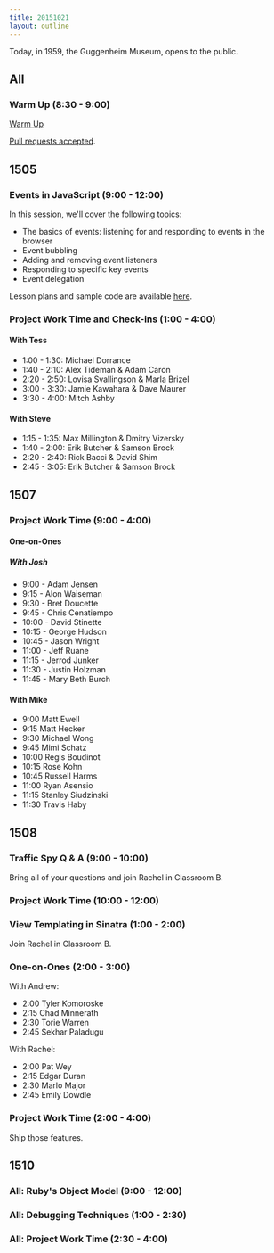 ```yaml
---
title: 20151021
layout: outline
---
```


Today, in 1959, the Guggenheim Museum, opens to the public.

## All

### Warm Up (8:30 - 9:00)

[Warm Up](https://thewarmup.herokuapp.com)

[Pull requests accepted](https://github.com/mikedao/the-warm-up).


## 1505

### Events in JavaScript (9:00 - 12:00)

In this session, we'll cover the following topics:

* The basics of events: listening for and responding to events in the browser
* Event bubbling
* Adding and removing event listeners
* Responding to specific key events
* Event delegation

Lesson plans and sample code are available [here][events].

[events]: https://github.com/mdn/advanced-js-fundamentals-ck/tree/gh-pages/tutorials/04-events

### Project Work Time and Check-ins (1:00 - 4:00)

#### With Tess

* 1:00 - 1:30: Michael Dorrance
* 1:40 - 2:10: Alex Tideman & Adam Caron
* 2:20 - 2:50: Lovisa Svallingson & Marla Brizel
* 3:00 - 3:30: Jamie Kawahara & Dave Maurer
* 3:30 - 4:00: Mitch Ashby

#### With Steve

* 1:15 - 1:35: Max Millington & Dmitry Vizersky
* 1:40 - 2:00: Erik Butcher & Samson Brock
* 2:20 - 2:40: Rick Bacci & David Shim
* 2:45 - 3:05: Erik Butcher & Samson Brock

## 1507

### Project Work Time (9:00 - 4:00)

#### One-on-Ones

##### With Josh

* 9:00 - Adam Jensen
* 9:15 - Alon Waiseman
* 9:30 - Bret Doucette
* 9:45 - Chris Cenatiempo
* 10:00 - David Stinette
* 10:15 - George Hudson
* 10:45 - Jason Wright
* 11:00 - Jeff Ruane
* 11:15 - Jerrod Junker
* 11:30 - Justin Holzman
* 11:45 - Mary Beth Burch

#### With Mike

* 9:00  Matt Ewell
* 9:15  Matt Hecker
* 9:30  Michael Wong
* 9:45  Mimi Schatz
* 10:00  Regis Boudinot
* 10:15  Rose Kohn
* 10:45  Russell Harms
* 11:00  Ryan Asensio
* 11:15  Stanley Siudzinski
* 11:30  Travis Haby

## 1508

### Traffic Spy Q & A (9:00 - 10:00)

Bring all of your questions and join Rachel in Classroom B.

### Project Work Time (10:00 - 12:00)

### View Templating in Sinatra (1:00 - 2:00)

Join Rachel in Classroom B.

### One-on-Ones (2:00 - 3:00)

With Andrew:

* 2:00 Tyler Komoroske
* 2:15 Chad Minnerath
* 2:30 Torie Warren
* 2:45 Sekhar Paladugu

With Rachel:

* 2:00 Pat Wey
* 2:15 Edgar Duran
* 2:30 Marlo Major
* 2:45 Emily Dowdle

### Project Work Time (2:00 - 4:00)

Ship those features.  

## 1510

### All: Ruby's Object Model (9:00 - 12:00)

### All: Debugging Techniques (1:00 - 2:30)

### All: Project Work Time (2:30 - 4:00)
